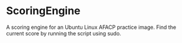 # ScoringEngine
A scoring engine for an Ubuntu Linux AFACP practice image. Find the current score by running the script using sudo.
